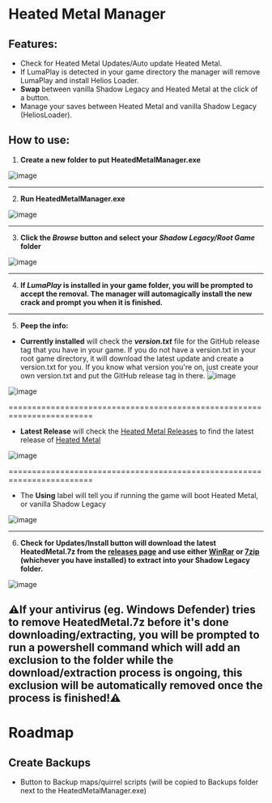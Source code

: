 # Heated Metal Manager


## Features:
- Check for Heated Metal Updates/Auto update Heated Metal.
- If LumaPlay is detected in your game directory the manager will remove LumaPlay and install Helios Loader.
- **Swap** between vanilla Shadow Legacy and Heated Metal at the click of a button.
- Manage your saves between Heated Metal and vanilla Shadow Legacy (HeliosLoader).


## How to use:

1. **Create a new folder to put HeatedMetalManager.exe**

![image](https://github.com/user-attachments/assets/4a614aab-13cc-4747-8c6b-347fa8f68a84)
****

2. **Run HeatedMetalManager.exe**

![image](https://github.com/user-attachments/assets/c4b563c9-10fd-456c-859d-329be0dec2da)
****

3. **Click the _Browse_ button and select your _Shadow Legacy/Root Game_ folder**

![image](https://github.com/user-attachments/assets/d2751536-4274-4814-a373-16a0d1c53dcf)
****

4. **If _LumaPlay_ is installed in your game folder, you will be prompted to accept the removal. The manager will automagically install the new crack and prompt you when it is finished.**
****

5. **Peep the info:**

- **Currently installed** will check the **_version.txt_** file for the GitHub release tag that you have in your game. If you do not have a version.txt in your root game directory, it will download the latest update and create a version.txt for you. If you know what version you're on, just create your own version.txt and put the GitHub release tag in there.
![image](https://github.com/user-attachments/assets/d54aba02-bde9-42e1-a967-ea0d7620061d)


![image](https://github.com/user-attachments/assets/c1add5d1-afa5-4961-9046-3cc1f56bd259)

========================================================================

- **Latest Release** will check the [Heated Metal Releases](https://github.com/DataCluster0/HeatedMetal/releases) to find the latest release of [Heated Metal](https://github.com/DataCluster0/HeatedMetal/)

![image](https://github.com/user-attachments/assets/645289df-7f3b-4955-b807-aa62a4dcdac5)

========================================================================

- The **Using** label will tell you if running the game will boot Heated Metal, or vanilla Shadow Legacy

![image](https://github.com/user-attachments/assets/90e188f2-8e33-4f59-a081-c480608c361d)
****

6. **Check for Updates/Install button will download the latest HeatedMetal.7z from the [releases page](https://github.com/DataCluster0/HeatedMetal/releases) and use either [WinRar](https://www.rarlab.com/download.htm) or [7zip](https://www.7-zip.org/) (whichever you have installed) to extract into your Shadow Legacy folder.**

![image](https://github.com/user-attachments/assets/79bb33f8-4239-44a6-903d-039d6130fd53)

## **⚠️If your antivirus (eg. Windows Defender) tries to remove HeatedMetal.7z before it's done downloading/extracting, you will be prompted to run a powershell command which will add an exclusion to the folder while the download/extraction process is ongoing, this exclusion will be automatically removed once the process is finished!⚠️**

# Roadmap

## Create Backups
- Button to Backup maps/quirrel scripts (will be copied to Backups folder next to the HeatedMetalManager.exe)
